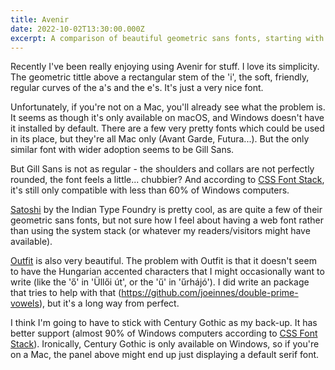 ```yaml
---
title: Avenir
date: 2022-10-02T13:30:00.000Z
excerpt: A comparison of beautiful geometric sans fonts, starting with the satisfyingly proportioned Avenir.
---
```


<script>
	import FontSample from '$lib/components/FontSample.svelte';
</script>

Recently I've been really enjoying using Avenir for stuff. I love its simplicity. The geometric tittle above a rectangular stem of the 'i', the soft, friendly, regular curves of the a's and the e's. It's just a very nice font.

<div class="full-bleed not-prose">
  <FontSample fontName="Avenir" pinHue={201} />
</div>

Unfortunately, if you're not on a Mac, you'll already see what the problem is. It seems as though it's only available on macOS, and Windows doesn't have it installed by default. There are a few very pretty fonts which could be used in its place, but they're all Mac only (Avant Garde, Futura...). But the only similar font with wider adoption seems to be Gill Sans.

<div class="full-bleed not-prose">
  <FontSample fontName="Gill Sans" wordTest="COLLEGIUM" />
</div>

But Gill Sans is not as regular - the shoulders and collars are not perfectly rounded, the font feels a little... chubbier? And according to [CSS Font Stack](https://www.cssfontstack.com/Gill-Sans), it's still only compatible with less than 60% of Windows computers.

<div class="full-bleed not-prose">
  <FontSample fontName="Satoshi" fontSrc="https://api.fontshare.com/v2/css?f[]=satoshi@1&display=swap" wordTest="Wigglesworth" />
</div>

[Satoshi](https://www.fontshare.com/fonts/satoshi) by the Indian Type Foundry is pretty cool, as are quite a few of their geometric sans fonts, but not sure how I feel about having a web font rather than using the system stack (or whatever my readers/visitors might have available).

<div class="full-bleed not-prose">
  <FontSample fontName="Outfit" fontSrc="https://api.fontshare.com/v2/css?f[]=outfit@1&display=swap" wordTest="Üllői űrhájó" />
</div>

[Outfit](https://www.fontshare.com/fonts/outfit) is also very beautiful. The problem with Outfit is that it doesn't seem to have the Hungarian accented characters that I might occasionally want to write (like the 'ő' in 'Üllői út', or the 'ű' in 'űrhájó'). I did write an package that tries to help with that (https://github.com/joeinnes/double-prime-vowels), but it's a long way from perfect.

<div class="full-bleed not-prose">
  <FontSample fontName="Century Gothic" fontSrc="https://fonts.cdnfonts.com/css/century-gothic" wordTest="BALLOON" />
</div>

I think I'm going to have to stick with Century Gothic as my back-up. It has better support (almost 90% of Windows computers according to [CSS Font Stack](https://www.cssfontstack.com/)). Ironically, Century Gothic is only available on Windows, so if you're on a Mac, the panel above might end up just displaying a default serif font.
